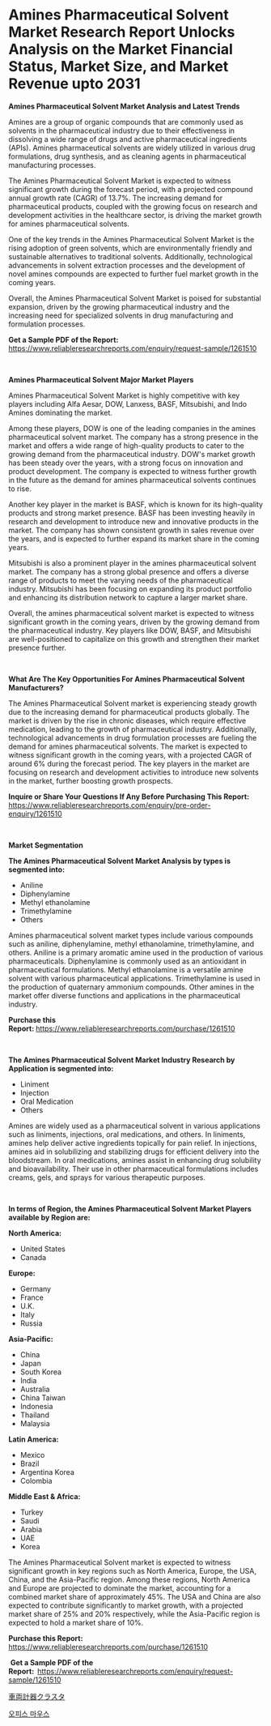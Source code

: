 <p><h1>Amines Pharmaceutical Solvent Market Research Report Unlocks Analysis on the Market Financial Status, Market Size, and Market Revenue upto 2031</h1></p><p><strong>Amines Pharmaceutical Solvent Market Analysis and Latest Trends</strong></p>
<p><p>Amines are a group of organic compounds that are commonly used as solvents in the pharmaceutical industry due to their effectiveness in dissolving a wide range of drugs and active pharmaceutical ingredients (APIs). Amines pharmaceutical solvents are widely utilized in various drug formulations, drug synthesis, and as cleaning agents in pharmaceutical manufacturing processes.</p><p>The Amines Pharmaceutical Solvent Market is expected to witness significant growth during the forecast period, with a projected compound annual growth rate (CAGR) of 13.7%. The increasing demand for pharmaceutical products, coupled with the growing focus on research and development activities in the healthcare sector, is driving the market growth for amines pharmaceutical solvents.</p><p>One of the key trends in the Amines Pharmaceutical Solvent Market is the rising adoption of green solvents, which are environmentally friendly and sustainable alternatives to traditional solvents. Additionally, technological advancements in solvent extraction processes and the development of novel amines compounds are expected to further fuel market growth in the coming years.</p><p>Overall, the Amines Pharmaceutical Solvent Market is poised for substantial expansion, driven by the growing pharmaceutical industry and the increasing need for specialized solvents in drug manufacturing and formulation processes.</p></p>
<p><strong>Get a Sample PDF of the Report:&nbsp;</strong> <a href="https://www.reliableresearchreports.com/enquiry/request-sample/1261510">https://www.reliableresearchreports.com/enquiry/request-sample/1261510</a></p>
<p>&nbsp;</p>
<p><strong>Amines Pharmaceutical Solvent Major Market Players</strong></p>
<p><p>Amines Pharmaceutical Solvent Market is highly competitive with key players including Alfa Aesar, DOW, Lanxess, BASF, Mitsubishi, and Indo Amines dominating the market. </p><p>Among these players, DOW is one of the leading companies in the amines pharmaceutical solvent market. The company has a strong presence in the market and offers a wide range of high-quality products to cater to the growing demand from the pharmaceutical industry. DOW's market growth has been steady over the years, with a strong focus on innovation and product development. The company is expected to witness further growth in the future as the demand for amines pharmaceutical solvents continues to rise.</p><p>Another key player in the market is BASF, which is known for its high-quality products and strong market presence. BASF has been investing heavily in research and development to introduce new and innovative products in the market. The company has shown consistent growth in sales revenue over the years, and is expected to further expand its market share in the coming years.</p><p>Mitsubishi is also a prominent player in the amines pharmaceutical solvent market. The company has a strong global presence and offers a diverse range of products to meet the varying needs of the pharmaceutical industry. Mitsubishi has been focusing on expanding its product portfolio and enhancing its distribution network to capture a larger market share.</p><p>Overall, the amines pharmaceutical solvent market is expected to witness significant growth in the coming years, driven by the growing demand from the pharmaceutical industry. Key players like DOW, BASF, and Mitsubishi are well-positioned to capitalize on this growth and strengthen their market presence further.</p></p>
<p>&nbsp;</p>
<p><strong>What Are The Key Opportunities For Amines Pharmaceutical Solvent Manufacturers?</strong></p>
<p><p>The Amines Pharmaceutical Solvent market is experiencing steady growth due to the increasing demand for pharmaceutical products globally. The market is driven by the rise in chronic diseases, which require effective medication, leading to the growth of pharmaceutical industry. Additionally, technological advancements in drug formulation processes are fueling the demand for amines pharmaceutical solvents. The market is expected to witness significant growth in the coming years, with a projected CAGR of around 6% during the forecast period. The key players in the market are focusing on research and development activities to introduce new solvents in the market, further boosting growth prospects.</p></p>
<p><strong>Inquire or Share Your Questions If Any Before Purchasing This Report:</strong> <a href="https://www.reliableresearchreports.com/enquiry/pre-order-enquiry/1261510">https://www.reliableresearchreports.com/enquiry/pre-order-enquiry/1261510</a></p>
<p>&nbsp;</p>
<p><strong>Market Segmentation</strong></p>
<p><strong>The Amines Pharmaceutical Solvent Market Analysis by types is segmented into:</strong></p>
<p><ul><li>Aniline</li><li>Diphenylamine</li><li>Methyl ethanolamine</li><li>Trimethylamine</li><li>Others</li></ul></p>
<p><p>Amines pharmaceutical solvent market types include various compounds such as aniline, diphenylamine, methyl ethanolamine, trimethylamine, and others. Aniline is a primary aromatic amine used in the production of various pharmaceuticals. Diphenylamine is commonly used as an antioxidant in pharmaceutical formulations. Methyl ethanolamine is a versatile amine solvent with various pharmaceutical applications. Trimethylamine is used in the production of quaternary ammonium compounds. Other amines in the market offer diverse functions and applications in the pharmaceutical industry.</p></p>
<p><strong>Purchase this Report:&nbsp;</strong><a href="https://www.reliableresearchreports.com/purchase/1261510">https://www.reliableresearchreports.com/purchase/1261510</a></p>
<p>&nbsp;</p>
<p><strong>The Amines Pharmaceutical Solvent Market Industry Research by Application is segmented into:</strong></p>
<p><ul><li>Liniment</li><li>Injection</li><li>Oral Medication</li><li>Others</li></ul></p>
<p><p>Amines are widely used as a pharmaceutical solvent in various applications such as liniments, injections, oral medications, and others. In liniments, amines help deliver active ingredients topically for pain relief. In injections, amines aid in solubilizing and stabilizing drugs for efficient delivery into the bloodstream. In oral medications, amines assist in enhancing drug solubility and bioavailability. Their use in other pharmaceutical formulations includes creams, gels, and sprays for various therapeutic purposes.</p></p>
<p>&nbsp;</p>
<p><strong>In terms of Region, the Amines Pharmaceutical Solvent Market Players available by Region are:</strong></p>
<p>
    <p> <strong> North America: </strong>
        <ul>
            <li>United States</li>
            <li>Canada</li>
        </ul>
        </p> 
    <p> <strong> Europe: </strong>
        <ul>
            <li>Germany</li>
            <li>France</li>
            <li>U.K.</li>
            <li>Italy</li>
            <li>Russia</li>
        </ul>
        </p> 
    <p> <strong> Asia-Pacific: </strong>
        <ul>
            <li>China</li>
            <li>Japan</li>
            <li>South Korea</li>
            <li>India</li>
            <li>Australia</li>
            <li>China Taiwan</li>
            <li>Indonesia</li>
            <li>Thailand</li>
            <li>Malaysia</li>
        </ul>
        </p> 
    <p> <strong> Latin America: </strong>
        <ul>
            <li>Mexico</li>
            <li>Brazil</li>
            <li>Argentina Korea</li>
            <li>Colombia</li>
        </ul>
        </p> 
    <p> <strong> Middle East & Africa: </strong>
        <ul>
            <li>Turkey</li>
            <li>Saudi</li>
            <li>Arabia</li>
            <li>UAE</li>
            <li>Korea</li>
        </ul>
    </p>
    </p>
<p><p>The Amines Pharmaceutical Solvent market is expected to witness significant growth in key regions such as North America, Europe, the USA, China, and the Asia-Pacific region. Among these regions, North America and Europe are projected to dominate the market, accounting for a combined market share of approximately 45%. The USA and China are also expected to contribute significantly to market growth, with a projected market share of 25% and 20% respectively, while the Asia-Pacific region is expected to hold a market share of 10%.</p></p>
<p><strong>Purchase this Report: </strong><a href="https://www.reliableresearchreports.com/purchase/1261510">https://www.reliableresearchreports.com/purchase/1261510</a></p>
<p>&nbsp;<strong>Get a Sample PDF of the Report:&nbsp;&nbsp;</strong><a href="https://www.reliableresearchreports.com/enquiry/request-sample/1261510">https://www.reliableresearchreports.com/enquiry/request-sample/1261510</a></p>
<p><strong></strong></p>
<p><p><a href="https://github.com/oqxogxyvqe90775/Market-Research-Report-List-1/blob/main/3324780485.md">車両計器クラスタ</a></p><p><a href="https://medium.com/@kelvinfeenrey98677/%EC%82%AC%EB%AC%B4%EC%8B%A4-%EC%A5%90-%EC%8B%9C%EC%9E%A5-%EC%A1%B0%EC%82%AC-%EB%B3%B4%EA%B3%A0%EC%84%9C-2024%EB%85%84%EB%B6%80%ED%84%B0-2031%EB%85%84%EA%B9%8C%EC%A7%80%EC%9D%98-%EC%97%AD%EC%82%AC-%EB%B0%8F-%EC%98%88%EC%B8%A1-b003e960d393">오피스 마우스</a></p></p>